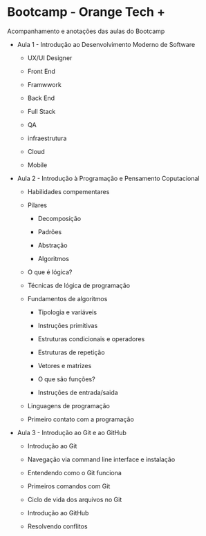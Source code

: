 # Bootcamp - Orange Tech + 

Acompanhamento e anotações das aulas do  Bootcamp

- Aula 1 - Introdução ao Desenvolvimento Moderno de Software
  
  - UX/UI Designer
  
  - Front End
  
  - Framwwork
  
  - Back End 
  
  - Full Stack
  
  - QA
  
  - infraestrutura
  
  - Cloud
  
  - Mobile
    
    

- Aula 2 - Introdução à Programação e Pensamento Coputacional
  
  - Habilidades compementares 
  
  - Pilares 
    
    - Decomposição
    
    - Padrões
    
    - Abstração
    
    - Algoritmos
  
  - O que é lógica?
  
  - Técnicas de lógica de programação
  
  - Fundamentos de algoritmos
    
    - Tipologia e variáveis 
    
    - Instruções primitivas 
    
    - Estruturas condicionais e operadores
    
    - Estruturas de repetição
    
    - Vetores e matrizes 
    
    - O que são funções?
    
    - Instruções de entrada/saida
  
  - Linguagens de programação
  
  - Primeiro contato com a programação 
    
    

- Aula 3 - Introdução ao Git e ao GitHub
  
  - Introdução ao Git
  
  - Navegação via command line interface e instalação
  
  - Entendendo como o Git funciona
  
  - Primeiros comandos com Git
  
  - Ciclo de vida dos arquivos no Git
  
  - Introdução ao GitHub
  
  - Resolvendo conflitos


